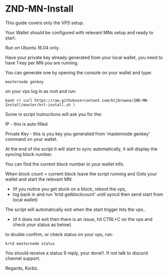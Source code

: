 # ZND-MN-Install
This guide covers only the VPS setup.

Your Wallet should be configured with relevant MNs setup and ready to start.

Run on Ubuntu 16.04 only. 

Have your private key already generated from your local wallet, you need to have 1 key per MN you are running.

You can generate one by opening the console on your wallet and type:

````
masternode genkey
````

on your vps log in as root and run:

```
bash <( curl https://raw.githubusercontent.com/ktjbrowne/ZND-MN-Install/master/krt-install.sh )
```

Some in script instructions will ask you for the:

IP - this is auto filled

Private Key - this is you key you generated from 'masternode genkey' command on your wallet.

At the end of the script it will start to sync automatically, it will display the syncing block number.

You can find the current block number in your wallet info.

When block count = current block leave the script running and Goto your wallet and start the relevant MN.
  
* (If you notice you get stuck on a block, reboot the vps, 
* log back in and run 'krtd getblockcount' until syncd then send start from local wallet)

The script will automatically exit when the start trigger hits the vps..

* (if it does not exit then there is an issue, hit CTRL+C on the vps and check your status as below)

to double confirm, or check status on your vps, run:

````
krtd masternode status
````

You should receive a status 9 reply, your done!!.
If not talk to discord channel support.

Regards, Kurbz.
